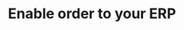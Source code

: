 ---
title: "Enable order to your ERP"
key: "create_order_enabled"
value: "Integrate your Dolfin with supported Sales Channels/Webstores through Stock2Shop"
tags: ["feature", "dolfin"]
type: "meta"
process: "products"
---